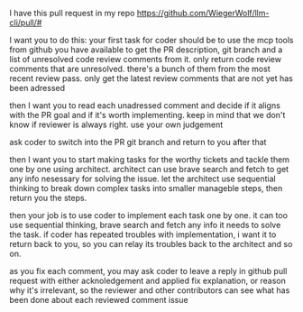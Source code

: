 I have this pull request in my repo https://github.com/WiegerWolf/llm-cli/pull/#

I want you to do this: your first task for coder should be to use the mcp tools from github you have available to get the PR description, git branch and a list of unresolved code review comments from it. only return code review comments that are unresolved. there's a bunch of them from the most recent review pass. only get the latest review comments that are not yet has been adressed

then I want you to read each unadressed comment and decide if it aligns with the PR goal and if it's worth implementing. keep in mind that we don't know if reviewer is always right. use your own judgement

ask coder to switch into the PR git branch and return to you after that

then I want you to start making tasks for the worthy tickets and tackle them one by one using architect. architect can use brave search and fetch to get any info nesessary for solving the issue. let the architect use sequential thinking to break down complex tasks into smaller manageble steps, then return you the steps.

then your job is to use coder to implement each task one by one. it can too use sequential thinking, brave search and fetch any info it needs to solve the task. if coder has repeated troubles with implementation, i want it to return back to you, so you can relay its troubles back to the architect and so on.

as you fix each comment, you may ask coder to leave a reply in github pull request with either acknoledgement and applied fix explanation, or reason why it's irrelevant, so the reviewer and other contributors can see what has been done about each reviewed comment issue
